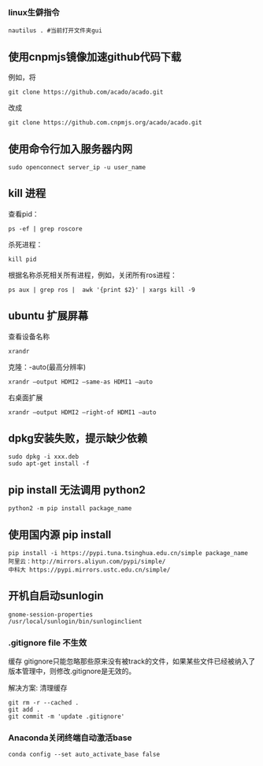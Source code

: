 ### linux生僻指令

```
nautilus . #当前打开文件夹gui
```

## 使用cnpmjs镜像加速github代码下载

例如，将

```
git clone https://github.com/acado/acado.git
```

改成

```
git clone https://github.com.cnpmjs.org/acado/acado.git
```

##  使用命令行加入服务器内网

```
sudo openconnect server_ip -u user_name
```

##  kill 进程

查看pid：

```
ps -ef | grep roscore
```

杀死进程：

```
kill pid
```

根据名称杀死相关所有进程，例如，关闭所有ros进程：

```
ps aux | grep ros |  awk '{print $2}' | xargs kill -9
```

## ubuntu 扩展屏幕

查看设备名称

```
xrandr
```

克隆：-auto(最高分辨率)

```
xrandr –output HDMI2 –same-as HDMI1 –auto
```

右桌面扩展

```
xrandr –output HDMI2 –right-of HDMI1 –auto
```

## dpkg安装失败，提示缺少依赖

```
sudo dpkg -i xxx.deb
sudo apt-get install -f
```

## pip install 无法调用 python2

```
python2 -m pip install package_name
```

## 使用国内源 pip install

```
pip install -i https://pypi.tuna.tsinghua.edu.cn/simple package_name
阿里云：http://mirrors.aliyun.com/pypi/simple/
中科大 https://pypi.mirrors.ustc.edu.cn/simple/
```

## 开机自启动sunlogin

```
gnome-session-properties
/usr/local/sunlogin/bin/sunloginclient
```

### .gitignore file 不生效

缓存 gitignore只能忽略那些原来没有被track的文件，如果某些文件已经被纳入了版本管理中，则修改.gitignore是无效的。

解决方案: 清理缓存

```
git rm -r --cached .
git add .
git commit -m 'update .gitignore'
```

### Anaconda关闭终端自动激活base

```
conda config --set auto_activate_base false
```

